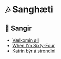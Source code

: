 # 🎶 Sanghæti

## 📜 Sangir

- [Vælkomin øll](sange/vaelkomin.md)  
- [When I'm Sixty-Four](sange/when-im-64.md)  
- [Katrin býr á strondini](sange/katrin.md)

